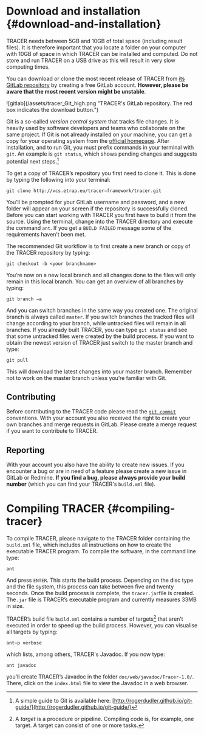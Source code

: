 # Download and installation {#download-and-installation}

TRACER needs between 5GB and 10GB of total space \(including result files\). It is therefore important that you locate a folder on your computer with 10GB of space in which TRACER can be installed and computed. Do not store and run TRACER on a USB drive as this will result in very slow computing times.

You can download or clone the most recent release of TRACER from [its GitLab repository](http://vcs.etrap.eu/users/sign_in) by creating a free GitLab account. **However, please be aware that the most recent version might be unstable**.

!\[gitlab\]\(/assets/tracer\_Git\_high.png "TRACER's GitLab repository. The red box indicates the download button."\)

Git is a so-called _version control system_ that tracks file changes. It is heavily used by software developers and teams who collaborate on the same project. If Git is not already installed on your machine, you can get a copy for your operating system from the [official homepage](https://git-scm.com/downloads). After installation, and to run Git, you must prefix commands in your terminal with `git`. An example is `git status`, which shows pending changes and suggests potential next steps.[^1]

To get a copy of TRACER’s repository you first need to clone it. This is done by typing the following into your terminal:

`git clone http://vcs.etrap.eu/tracer−framework/tracer.git`

You’ll be prompted for your GitLab username and password, and a new folder will appear on your screen if the repository is successfully cloned. Before you can start working with TRACER you first have to build it from the source. Using the terminal, change into the TRACER directory and execute the command `ant`. If you get a `BUILD FAILED` message some of the requirements haven’t been met.

The recommended Git workflow is to first create a new branch or copy of the TRACER repository by typing:

`git checkout -b <your branchname>`

You’re now on a new local branch and all changes done to the files will only remain in this local branch. You can get an overview of all branches by typing:

`git branch −a`

And you can switch branches in the same way you created one. The original branch is always called `master`. If you switch branches the tracked files will change according to your branch, while untracked files will remain in all branches. If you already built TRACER, you can type `git status` and see that some untracked files were created by the build process. If you want to obtain the newest version of TRACER just switch to the master branch and type:

`git pull`

This will download the latest changes into your master branch. Remember not to work on the master branch unless you’re familiar with Git.

## Contributing

Before contributing to the TRACER code please read the [`git commit`](http://vcs.etrap.eu/users/sign_in) conventions. With your account you also received the right to create your own branches and merge requests in GitLab. Please create a merge request if you want to contribute to TRACER.

## Reporting

With your account you also have the ability to create new issues. If you encounter a bug or are in need of a feature please create a new issue in GitLab or Redmine. **If you find a bug, please always provide your build number** \(which you can find your TRACER's `build.xml` file\).

# Compiling TRACER {#compiling-tracer}

To compile TRACER, please navigate to the TRACER folder containing the `build.xml` file, which includes all instructions on how to create the executable TRACER program. To compile the software, in the command line type:

`ant`

And press `ENTER`. This starts the build process. Depending on the disc type and the file system, this process can take between five and twenty seconds. Once the build process is complete, the `tracer.jar`file is created. The`.jar` file is TRACER’s executable program and currently measures 33MB in size.

TRACER’s build file `build.xml` contains a number of targets[^2] that aren’t executed in order to speed up the build process. However, you can visualise all targets by typing:

`ant−p verbose`

which lists, among others, TRACER's Javadoc. If you now type:

`ant javadoc`

you’ll create TRACER’s Javadoc in the folder `doc/web/javadoc/Tracer-1.0/`. There, click on the `index.html` file to view the Javadoc in a web browser.

[^1]: A simple guide to Git is available here: [http://rogerdudler.github.io/git-guide/](http://rogerdudler.github.io/git-guide/) 

[^2]: A _target_ is a procedure or pipeline. Compiling code is, for example, one target. A target can consist of one or more tasks.

